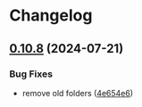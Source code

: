 # Changelog

## [0.10.8](https://github.com/cedricziel/ha-addons/compare/otelcol-v0.10.7...otelcol-0.10.8) (2024-07-21)


### Bug Fixes

* remove old folders ([4e654e6](https://github.com/cedricziel/ha-addons/commit/4e654e60c422c544a64d488fbf0a537ba780dfd1))